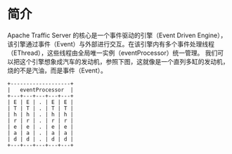 # 简介


Apache Traffic Server 的核心是一个事件驱动的引擎（Event Driven Engine），该引擎通过事件（Event）与外部进行交互。在该引擎内有多个事件处理线程（EThread），这些线程由全局唯一实例（eventProcessor）统一管理。
我们可以把这个引擎想象成汽车的发动机，参照下图，这就像是一个直列多缸的发动机，烧的不是汽油，而是事件（Event）。

```
+-------------------+
|   eventProcessor  |
+---+---+---+---+---+
| E | E | . | E | E |
| T | T | . | T | T |
| h | h | . | h | h |
| r | r | . | r | r |
| e | e | . | e | e |
| a | a | . | a | a |
| d | d | . | d | d |
+---+---+---+---+---+
```


